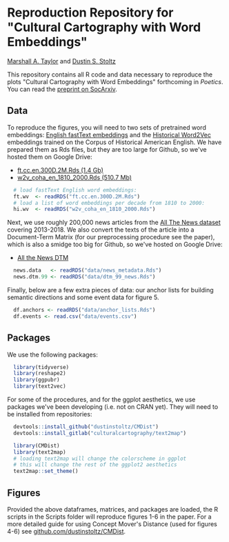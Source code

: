 # Reproduction Repository for "Cultural Cartography with Word Embeddings"

[Marshall A. Taylor](https://www.marshalltaylor.net) and [Dustin S. Stoltz](https://www.dustinstoltz.com)

This repository contains all R code and data necessary to reproduce the plots "Cultural Cartography with Word Embeddings" forthcoming in *Poetics*. You can read the [preprint on SocArxiv](https://osf.io/preprints/socarxiv/5djcn/).

## Data 

To reproduce the figures, you will need to two sets of pretrained word embeddings: [English fastText embeddings](https://fasttext.cc/docs/en/crawl-vectors.html) and the [Historical Word2Vec](https://nlp.stanford.edu/projects/histwords/) embeddings trained on the Corpus of Historical American English. We have prepared them as Rds files, but they are too large for Github, so we've hosted them on Google Drive:

- [ft.cc.en.300D.2M.Rds (1.4 Gb)](https://drive.google.com/file/d/17H4GOGedeGo0urQdDC-4e5qWQMeWLpGG/view?usp=sharing)
- [w2v_coha_en_1810_2000.Rds (510.7 Mb)](https://drive.google.com/file/d/1WYnZHZDQ3Vxi0gSKmXM0JF_bggKtcX98/view?usp=sharing)

```r
  # load fastText English word embeddings:
  ft.wv  <- readRDS("ft.cc.en.300D.2M.Rds")
  # load a list of word embeddings per decade from 1810 to 2000:
  hi.wv  <- readRDS("w2v_coha_en_1810_2000.Rds")
```

Next, we use roughly 200,000 news articles from the [All The News dataset](https://components.one/datasets/all-the-news-articles-dataset/) covering 2013-2018. We also convert the texts of the article into a Document-Term Matrix (for our preprocessing procedure see the paper), which is also a smidge too big for Github, so we've hosted on Google Drive:

- [All the News DTM](https://drive.google.com/file/d/1S3Lwd6f4PNu9RCE2syZMWm67_IQurYGY/view?usp=sharing)

```r
  news.data   <- readRDS("data/news_metadata.Rds")
  news.dtm.99 <- readRDS("data/dtm_99_news.Rds")
```

Finally, below are a few extra pieces of data: our anchor lists for building semantic directions and some event data for figure 5.

```r
  df.anchors <- readRDS("data/anchor_lists.Rds")
  df.events <- read.csv("data/events.csv")
```
## Packages 

We use the following packages:

```r
  library(tidyverse)
  library(reshape2)
  library(ggpubr)
  library(text2vec)
```
For some of the procedures, and for the ggplot aesthetics, we use packages we've been developing (i.e. not on CRAN yet). They will need to be installed from repositories:
```r
  devtools::install_github("dustinstoltz/CMDist")    
  devtools::install_gitlab("culturalcartography/text2map")

  library(CMDist)
  library(text2map)
  # loading text2map will change the colorscheme in ggplot
  # this will change the rest of the ggplot2 aesthetics
  text2map::set_theme()
```

## Figures 

Provided the above dataframes, matrices, and packages are loaded, the R scripts in the Scripts folder will reproduce figures 1-6 in the paper. For a more detailed guide for using Concept Mover's Distance (used for figures 4-6) see [github.com/dustinstoltz/CMDist](https://github.com/dustinstoltz/CMDist).
